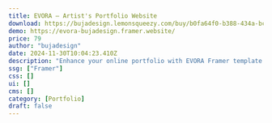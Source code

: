 ```yaml
---
title: EVORA — Artist's Portfolio Website
download: https://bujadesign.lemonsqueezy.com/buy/b0fa64f0-b388-434a-bcb2-b516b91a581e
demo: https://evora-bujadesign.framer.website/
price: 79
author: "bujadesign"
date: 2024-11-30T10:04:23.410Z
description: "Enhance your online portfolio with EVORA Framer template. It's perfect for photographers, designers, and artists looking to showcase their work online."
ssg: ["Framer"]
css: []
ui: []
cms: []
category: [Portfolio]
draft: false
---
```

